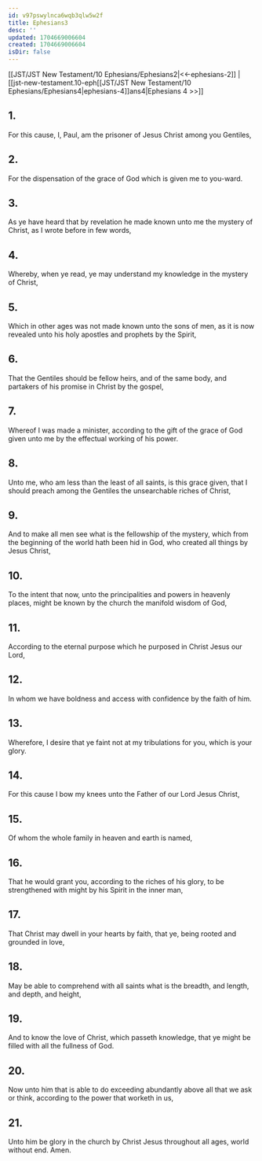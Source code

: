 ```yaml
---
id: v97pswylnca6wqb3qlw5w2f
title: Ephesians3
desc: ''
updated: 1704669006604
created: 1704669006604
isDir: false
---
```

[[JST/JST New Testament/10 Ephesians/Ephesians2|<<-ephesians-2]] | [[jst-new-testament.10-eph[[JST/JST New Testament/10 Ephesians/Ephesians4|ephesians-4]]ans4|Ephesians 4 >>]]
## 1.
For this cause, I, Paul, am the prisoner of Jesus Christ among you Gentiles,
## 2.
For the dispensation of the grace of God which is given me to you-ward.
## 3.
As ye have heard that by revelation he made known unto me the mystery of Christ, as I wrote before in few words,
## 4.
Whereby, when ye read, ye may understand my knowledge in the mystery of Christ,
## 5.
Which in other ages was not made known unto the sons of men, as it is now revealed unto his holy apostles and prophets by the Spirit,
## 6.
That the Gentiles should be fellow heirs, and of the same body, and partakers of his promise in Christ by the gospel,
## 7.
Whereof I was made a minister, according to the gift of the grace of God given unto me by the effectual working of his power.
## 8.
Unto me, who am less than the least of all saints, is this grace given, that I should preach among the Gentiles the unsearchable riches of Christ,
## 9.
And to make all men see what is the fellowship of the mystery, which from the beginning of the world hath been hid in God, who created all things by Jesus Christ,
## 10.
To the intent that now, unto the principalities and powers in heavenly places, might be known by the church the manifold wisdom of God,
## 11.
According to the eternal purpose which he purposed in Christ Jesus our Lord,
## 12.
In whom we have boldness and access with confidence by the faith of him.
## 13.
Wherefore, I desire that ye faint not at my tribulations for you, which is your glory.
## 14.
For this cause I bow my knees unto the Father of our Lord Jesus Christ,
## 15.
Of whom the whole family in heaven and earth is named,
## 16.
That he would grant you, according to the riches of his glory, to be strengthened with might by his Spirit in the inner man,
## 17.
That Christ may dwell in your hearts by faith, that ye, being rooted and grounded in love,
## 18.
May be able to comprehend with all saints what is the breadth, and length, and depth, and height,
## 19.
And to know the love of Christ, which passeth knowledge, that ye might be filled with all the fullness of God.
## 20.
Now unto him that is able to do exceeding abundantly above all that we ask or think, according to the power that worketh in us,
## 21.
Unto him be glory in the church by Christ Jesus throughout all ages, world without end. Amen.

